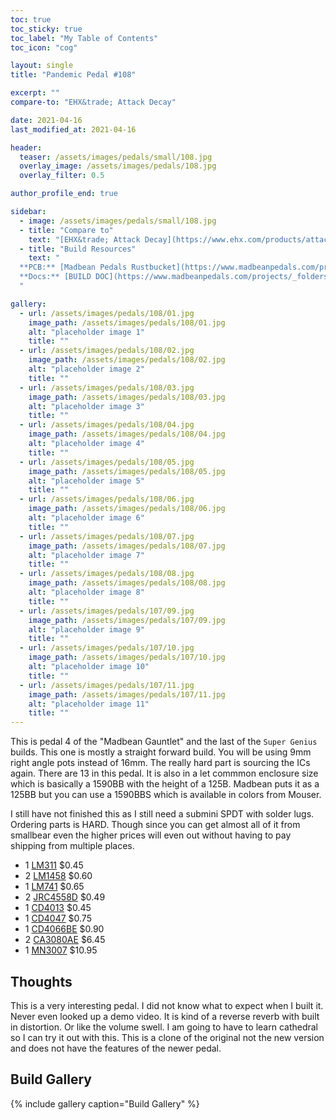 ```yaml
---
toc: true
toc_sticky: true
toc_label: "My Table of Contents"
toc_icon: "cog"

layout: single
title: "Pandemic Pedal #108"

excerpt: ""
compare-to: "EHX&trade; Attack Decay"

date: 2021-04-16
last_modified_at: 2021-04-16

header:
  teaser: /assets/images/pedals/small/108.jpg
  overlay_image: /assets/images/pedals/108.jpg
  overlay_filter: 0.5

author_profile_end: true

sidebar:
  - image: /assets/images/pedals/small/108.jpg
  - title: "Compare to"
    text: "[EHX&trade; Attack Decay](https://www.ehx.com/products/attack-decay/)"
  - title: "Build Resources"
    text: "
  **PCB:** [Madbean Pedals Rustbucket](https://www.madbeanpedals.com/projects/index.html/)<br>
  **Docs:** [BUILD DOC](https://www.madbeanpedals.com/projects/_folders/FilterMod/pdf/RustBucket2019_rev1.pdf)
  "

gallery:
  - url: /assets/images/pedals/108/01.jpg
    image_path: /assets/images/pedals/108/01.jpg
    alt: "placeholder image 1"
    title: ""
  - url: /assets/images/pedals/108/02.jpg
    image_path: /assets/images/pedals/108/02.jpg
    alt: "placeholder image 2"
    title: ""
  - url: /assets/images/pedals/108/03.jpg
    image_path: /assets/images/pedals/108/03.jpg
    alt: "placeholder image 3"
    title: ""
  - url: /assets/images/pedals/108/04.jpg
    image_path: /assets/images/pedals/108/04.jpg
    alt: "placeholder image 4"
    title: ""
  - url: /assets/images/pedals/108/05.jpg
    image_path: /assets/images/pedals/108/05.jpg
    alt: "placeholder image 5"
    title: ""
  - url: /assets/images/pedals/108/06.jpg
    image_path: /assets/images/pedals/108/06.jpg
    alt: "placeholder image 6"
    title: ""
  - url: /assets/images/pedals/108/07.jpg
    image_path: /assets/images/pedals/108/07.jpg
    alt: "placeholder image 7"
    title: ""
  - url: /assets/images/pedals/108/08.jpg
    image_path: /assets/images/pedals/108/08.jpg
    alt: "placeholder image 8"
    title: ""
  - url: /assets/images/pedals/107/09.jpg
    image_path: /assets/images/pedals/107/09.jpg
    alt: "placeholder image 9"
    title: ""
  - url: /assets/images/pedals/107/10.jpg
    image_path: /assets/images/pedals/107/10.jpg
    alt: "placeholder image 10"
    title: ""
  - url: /assets/images/pedals/107/11.jpg
    image_path: /assets/images/pedals/107/11.jpg
    alt: "placeholder image 11"
    title: ""
---
```


This is pedal 4 of the "Madbean Gauntlet" and the last of the `Super Genius` builds. This one is mostly a straight forward build. You will be using 9mm right angle pots instead of 16mm. The really hard part is sourcing the ICs again. There are 13 in this pedal. It is also in a let commmon enclosure size which is basically a 1590BB with the height of a 125B. Madbean puts it as a 125BB but you can use a 1590BBS which is available in colors from Mouser.

I still have not finished this as I still need a submini SPDT with solder lugs. Ordering parts is HARD. Though since you can get almost all of it from smallbear even the higher prices will even out without having to pay shipping from multiple places.

* 1 [LM311](http://smallbear-electronics.mybigcommerce.com/ic-lm311/) $0.45
* 2 [LM1458](http://smallbear-electronics.mybigcommerce.com/ic-mc1458p-ti/) $0.60
* 1 [LM741](http://smallbear-electronics.mybigcommerce.com/ic-741/) $0.65
* 2 [JRC4558D](http://smallbear-electronics.mybigcommerce.com/ic-jrc4558d/) $0.49
* 1 [CD4013](http://smallbear-electronics.mybigcommerce.com/ic-cd4013/) $0.45
* 1 [CD4047](http://smallbear-electronics.mybigcommerce.com/ic-cd4047/) $0.75
* 1 [CD4066BE](http://smallbear-electronics.mybigcommerce.com/ic-cd4066be/) $0.90
* 2 [CA3080AE](http://smallbear-electronics.mybigcommerce.com/ic-ca3080ae/) $6.45
* 1 [MN3007](http://smallbear-electronics.mybigcommerce.com/ic-mn3007/) $10.95

## Thoughts

This is a very interesting pedal. I did not know what to expect when I built it. Never even looked up a demo video. It is kind of a reverse reverb with built in distortion. Or like the volume swell. I am going to have to learn cathedral so I can try it out with this. This is a clone of the original not the new version and does not have the features of the newer pedal.

## Build Gallery ##

{% include gallery caption="Build Gallery" %}